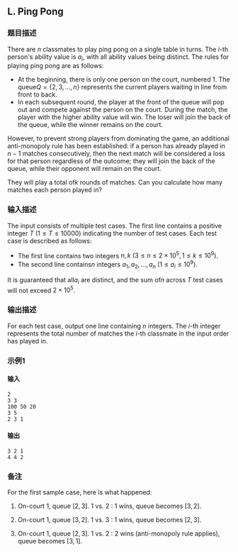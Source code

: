 ## L. Ping Pong

### 题目描述

There are $\textstyle n$ classmates to play
ping pong on a single table in turns. The $\textstyle i$-th person's ability value is $\textstyle a_i$, with all ability values
being distinct. The rules for playing ping pong are as follows:
- At the beginning, there is only one person on the court, numbered $\textstyle 1$. The queue$\textstyle Q = \{2, 3, \dots, n\}$     represents the current players waiting in line from front to back.
- In each subsequent round, the player at the front of the queue will
    pop out and compete against the person on the court. During the
    match, the player with the higher ability value will win. The loser
    will join the back of the queue, while the winner remains on the
    court.

However, to prevent strong players from dominating the game, an
additional anti-monopoly rule has been established: if a person has
already played in $\textstyle n - 1$ matches
consecutively, then the next match will be considered a loss for that
person regardless of the outcome; they will join the back of the queue,
while their opponent will remain on the court.

They will play a total of$\textstyle k$ rounds of matches. Can you calculate how many matches each person played
in?

### 输入描述

The input consists of multiple test cases. The first line contains a
positive integer $\textstyle T~(1 \le T \le 10000)$ indicating
the number of test cases. Each test case is described as follows:
- The first line contains two integers $\textstyle n, k~(3 \le n \le 2 \times 10^5, 1\leq k \leq 10 ^ 9)$.
- The second line contains$\textstyle n$     integers $\textstyle a_1, a_2, \dots, a_n~(1 \le a_i \le 10^9)$.

It is guaranteed that all$\textstyle a_i$ are distinct, and the sum of$\textstyle n$ across $\textstyle T$ test cases will not
exceed $\textstyle 2 \times 10 ^ 5$.

### 输出描述

For each test case, output one line containing $\textstyle n$ integers. The $\textstyle i$-th integer represents the
total number of matches the $\textstyle i$-th
classmate in the input order has played in.

### 示例1

#### 输入

```plain
2
3 3
100 50 20
3 5
2 3 1
```

#### 输出

```plain
3 2 1
4 4 2
```

### 备注

For the first sample case, here is what happened:

1.  On-court $\textstyle 1$, queue $\textstyle [2,3]$. $\textstyle 1$ vs. $\textstyle 2$ : $\textstyle 1$ wins, queue becomes $\textstyle [3,2]$.

2.  On-court $\textstyle 1$, queue $\textstyle [3,2]$. $\textstyle 1$ vs. $\textstyle 3$ : $\textstyle 1$ wins, queue becomes $\textstyle [2,3]$.

3.  On-court $\textstyle 1$, queue $\textstyle [2,3]$. $\textstyle 1$ vs. $\textstyle 2$ : $\textstyle 2$ wins (anti-monopoly rule
    applies), queue becomes $\textstyle [3,1]$.

